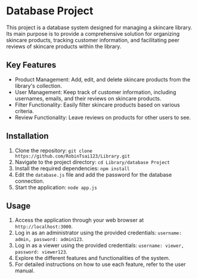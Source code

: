 # Database Project

This project is a database system designed for managing a skincare library. Its main purpose is to provide a comprehensive solution for organizing skincare products, tracking customer information, and facilitating peer reviews of skincare products within the library.

## Key Features
- Product Management: Add, edit, and delete skincare products from the library's collection.
- User Management: Keep track of customer information, including usernames, emails, and their reviews on skincare products.
- Filter Functionality: Easily filter skincare products based on various criteria.
- Review Functionality: Leave reviews on products for other users to see.

## Installation
1. Clone the repository: `git clone https://github.com/RobinTsai123/Library.git`
2. Navigate to the project directory: `cd Library/database Project`
3. Install the required dependencies: `npm install`
4. Edit the `database.js` file and add the password for the database connection.
5. Start the application: `node app.js`

## Usage
1. Access the application through your web browser at `http://localhost:3000`.
2. Log in as an administrator using the provided credentials: `username: admin, password: admin123`.
3. Log in as a viewer using the provided credentials: `username: viewer, password: viewer123`.
4. Explore the different features and functionalities of the system.
5. For detailed instructions on how to use each feature, refer to the user manual.
